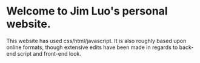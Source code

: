 # Welcome to Jim Luo's personal website. 

This website has used css/html/javascript. It is also roughly based upon online formats, though extensive edits have been made in regards to back-end script and front-end look. 
